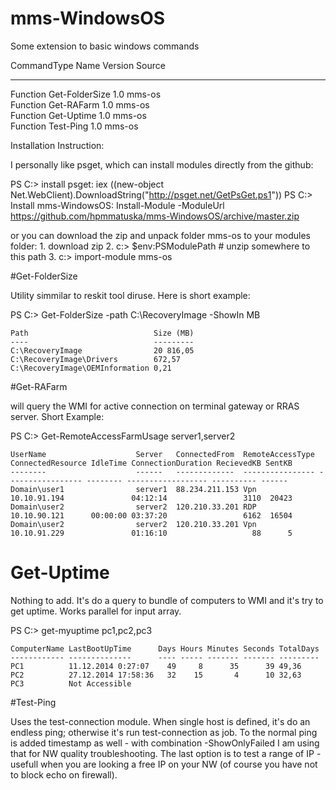 # mms-WindowsOS
Some extension to basic windows commands

CommandType     Name                                               Version    Source                                              
-----------     ----                                               -------    ------                                              
Function        Get-FolderSize                                     1.0        mms-os                                              
Function        Get-RAFarm                                         1.0        mms-os                                              
Function        Get-Uptime                                         1.0        mms-os                                              
Function        Test-Ping                                          1.0        mms-os   


Installation Instruction:

I personally like psget, which can install modules directly from the github:

PS C:\> install psget: iex ((new-object Net.WebClient).DownloadString("http://psget.net/GetPsGet.ps1"))
PS C:\> Install mms-WindowsOS: Install-Module -ModuleUrl https://github.com/hpmmatuska/mms-WindowsOS/archive/master.zip

or you can download the zip and unpack folder mms-os to your modules folder:
    1. download zip
    2. c:\> $env:PSModulePath # unzip somewhere to this path
    3. c:\> import-module mms-os

#Get-FolderSize

Utility simmilar to reskit tool diruse. Here is short example:

PS C:\> Get-FolderSize -path C:\RecoveryImage -ShowIn MB

    Path                            Size (MB)
    ----                            ---------
    C:\RecoveryImage                20 816,05 
    C:\RecoveryImage\Drivers        672,57   
    C:\RecoveryImage\OEMInformation 0,21     

    
#Get-RAFarm

will query the WMI for active connection on terminal gateway or RRAS server. Short Example:

PS C:\> Get-RemoteAccessFarmUsage server1,server2

    UserName                    Server   ConnectedFrom  RemoteAccessType ConnectedResource IdleTime ConnectionDuration RecievedKB SentKB
    --------                    ------   -------------  ---------------- ----------------- -------- ------------------ ---------- ------
    Domain\user1                server1  88.234.211.153 Vpn              10.10.91.194               04:12:14                 3110  20423
    Domain\user2                server2  120.210.33.201 RDP              10.10.90.121      00:00:00 03:37:20                 6162  16504
    Domain\user2                server2  120.210.33.201 Vpn              10.10.91.229               01:16:10                   88      5                     
 
# Get-Uptime

Nothing to add. It's do a query to bundle of computers to WMI and it's try to get uptime. Works parallel for input array.

  PS C:\> get-myuptime pc1,pc2,pc3
 
    ComputerName LastBootUpTime      Days Hours Minutes Seconds TotalDays
    ------------ --------------      ---- ----- ------- ------- ---------
    PC1          11.12.2014 0:27:07    49     8      35      39 49,36    
    PC2          27.12.2014 17:58:36   32    15       4      10 32,63    
    PC3          Not Accessible                                          
 
 
#Test-Ping

Uses the test-connection module. When single host is defined, it's do an endless ping; otherwise it's run test-connection as job. 
To the normal ping is added timestamp as well - with combination -ShowOnlyFailed I am using that for NW quality troubleshooting. 
The last option is to test a range of IP - usefull when you are looking a free IP on your NW (of course you have not to block echo on firewall).

